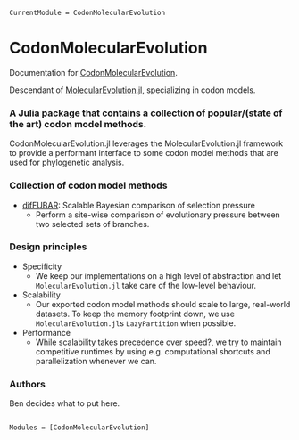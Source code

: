```@meta
CurrentModule = CodonMolecularEvolution
```

# CodonMolecularEvolution

Documentation for [CodonMolecularEvolution](https://github.com/MurrellGroup/CodonMolecularEvolution.jl).

Descendant of [MolecularEvolution.jl](https://github.com/MurrellGroup/MolecularEvolution.jl), specializing in codon models.

### A Julia package that contains a collection of popular/(state of the art) codon model methods.

CodonMolecularEvolution.jl leverages the MolecularEvolution.jl framework to provide a performant interface to some codon model methods that are used for phylogenetic analysis.

### Collection of codon model methods
- [difFUBAR](@ref): Scalable Bayesian comparison of selection pressure
    - Perform a site-wise comparison of evolutionary pressure between two selected sets of branches.

### Design principles
- Specificity
    - We keep our implementations on a high level of abstraction and let `MolecularEvolution.jl` take care of the low-level behaviour.
- Scalability
    - Our exported codon model methods should scale to large, real-world datasets. To keep the memory footprint down, we use `MolecularEvolution.jl`s `LazyPartition` when possible.
- Performance
    - While scalability takes precedence over speed?, we try to maintain competitive runtimes by using e.g. computational shortcuts and parallelization whenever we can.

### Authors
Ben decides what to put here.

```@index
```

```@autodocs
Modules = [CodonMolecularEvolution]
```
